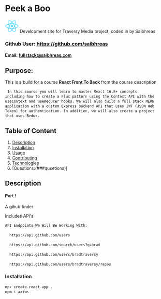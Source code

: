 # Peek a Boo
<img src= "./public/logo192.png" alt = "React icons " height = "45"/> 
Development site for Traversy Media project, coded in by Saibhreas


### Github User: https://github.com/saibhreas
  
#### Email: fullstack@saibhreas.com
  
## Purpose: 

This is a build for a course **React Front To Back**
from the course description 

     In this course you will learn to master React 16.8+ concepts including how to create a Flux pattern using the Context API with the useContext and useReducer hooks. We will also build a full stack MERN application with a custom Express backend API that uses JWT (JSON Web Token) for authentication. In addition, we will also create a project that uses Redux.

## Table of Content
  
  1. [Description](##description)
  2. [Installation](###instalation)
  3. [Usage](###usage)
  4. [Contributing](###contributing)
  5. [Technologies](###technologies)
  6. [Questions:(###qusetions)]
  
## Description

#### Part !
A gihub finder


  Includes API's

    API Endpoints We Will Be Working With:

      https://api.github.com/users

      https://api.github.com/search/users?q=brad

      https://api.github.com/users/bradtraversy

      https://api.github.com/users/bradtraversy/repos

### Installation

    npx create-react-app .
    npm i axios


    